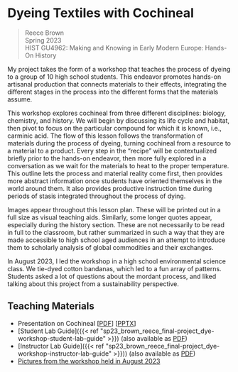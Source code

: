 # Dyeing Textiles with Cochineal
> Reece Brown<br>
> Spring 2023<br>
> HIST GU4962: Making and Knowing in Early Modern Europe: Hands-On History<br>

My project takes the form of a workshop that teaches the process of dyeing to a group of 10 high school students. This endeavor promotes hands-on artisanal production that connects materials to their effects, integrating the different stages in the process into the different forms that the materials assume. 

This workshop explores cochineal from three different disciplines: biology, chemistry, and history. We will begin by discussing its life cycle and habitat, then pivot to focus on the particular compound for which it is known, i.e., carminic acid. The flow of this lesson follows the transformation of materials during the process of dyeing, turning cochineal from a resource to a material to a product. Every step in the “recipe” will be contextualized briefly prior to the hands-on endeavor, then more fully explored in a conversation as we wait for the materials to heat to the proper temperature. This outline lets the process and material reality come first, then provides more abstract information once students have oriented themselves in the world around them.  It also provides productive instruction time during periods of stasis integrated throughout the process of dying. 

Images appear throughout this lesson plan. These will be printed out in a full size as visual teaching aids. Similarly, some longer quotes appear, especially during the history section. These are not necessarily to be read in full to the classroom, but rather summarized in such a way that they are made accessible to high school aged audiences in an attempt to introduce them to scholarly analysis of global commodities and their exchanges. 

In August 2023, I led the workshop in a high school environmental science class. We tie-dyed cotton bandanas, which led to a fun array of patterns. Students asked a lot of questions about the mordant process, and liked talking about this project from a sustainability perspective. 

## Teaching Materials
- Presentation on Cochineal [[PDF](sp23_brown_reece_final-project_dye-workshop-presentation.pdf)] [[PPTX](sp23_brown_reece_final-project_dye-workshop-presentation.pptx)]
- [Student Lab Guide]({{< ref "sp23_brown_reece_final-project_dye-workshop-student-lab-guide" >}}) (also available as [PDF](sp23_brown_reece_final-project_dye-workshop-student-lab-guide.pdf))
- [Instructor Lab Guide]({{< ref "sp23_brown_reece_final-project_dye-workshop-instructor-lab-guide" >}})) (also available as [PDF](sp23_brown_reece_final-project_dye-workshop-instructor-lab-guide.pdf))
- [Pictures from the workshop held in August 2023](https://photos.google.com/share/AF1QipPQ-ckzEr4N6hcVK2boj-QeGYtMzrFdKhrt0fgxMf7iBe-v1HOC3bSXoPVSoiF-IQ?key=akFJYk94VHdoRmxCeUphaGJzY3pxRnRWYW9NRVdn)
